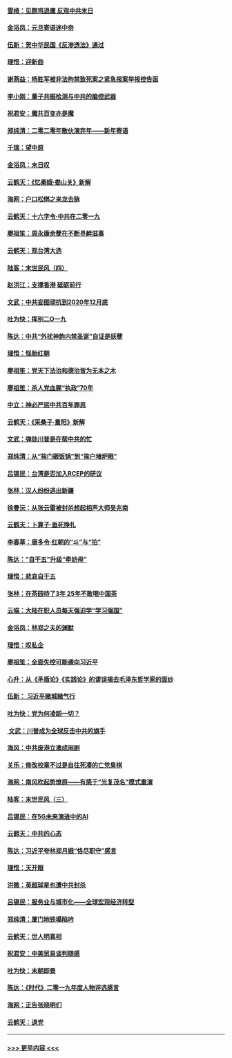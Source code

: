 #### [雪绮：见群鸡退鹰  反观中共末日](../pages/nsc993/n11762112.md?t=01021701) 
#### [金浴凤：元旦寄语迷中帝](../pages/nsc993/n11761788.md?t=01021701) 
#### [伍新：贺中华民国《反渗透法》通过](../pages/nsc993/n11761994.md?t=01021701) 
#### [理悟：迎新曲](../pages/nsc993/n11761152.md?t=01021701) 
#### [谢燕益：杨胜军被非法拘禁致死案之紧急报案举报控告函](../pages/nsc993/n11756134.md?t=01021701) 
#### [李小刚：量子共振检测与中共的脑控武器](../pages/nsc993/n11754518.md?t=01021701) 
#### [祝君安：魔共百变亦是魔](../pages/nsc993/n11754469.md?t=01021701) 
#### [郑纯清：二零二零年散伙演弃年——新年寄语](../pages/nsc993/n11754195.md?t=01021701) 
#### [千瑞：望中原](../pages/nsc993/n11754159.md?t=01021701) 
#### [金浴凤：末日叹](../pages/nsc993/n11752359.md?t=01021701) 
#### [云鹤天：《忆秦娥‧娄山关》新解](../pages/nsc993/n11752348.md?t=01021701) 
#### [海网：户口松绑之来龙去脉](../pages/nsc993/n11752328.md?t=01021701) 
#### [云鹤天：十六字令‧中共在二零一九](../pages/nsc993/n11752305.md?t=01021701) 
#### [廖祖笙：周永康余孽在不断寻衅滋事](../pages/nsc993/n11751013.md?t=01021701) 
#### [云鹤天：观台湾大选](../pages/nsc993/n11751007.md?t=01021701) 
#### [陆客：末世民风（四）](../pages/nsc993/n11749203.md?t=01021701) 
#### [赵洪江：支撑香港 砥砺前行](../pages/nsc993/n11748482.md?t=01021701) 
#### [文武：中共妄图顽抗到2020年12月底](../pages/nsc993/n11748446.md?t=01021701) 
#### [吐为快：挥别二O一九](../pages/nsc993/n11748411.md?t=01021701) 
#### [陈达：中共“外扰神韵内禁圣诞”自证是妖孽](../pages/nsc993/n11748226.md?t=01021701) 
#### [理悟：怪胎红朝](../pages/nsc993/n11748206.md?t=01021701) 
#### [廖祖笙：党天下法治和德治皆为无本之木](../pages/nsc993/n11748135.md?t=01021701) 
#### [廖祖笙：杀人党血腥“执政”70年](../pages/nsc993/n11745144.md?t=01021701) 
#### [中立：神必严惩中共百年罪恶](../pages/nsc993/n11744970.md?t=01021701) 
#### [云鹤天：《采桑子‧重阳》新解](../pages/nsc993/n11744948.md?t=01021701) 
#### [文武：弹劾川普是在帮中共的忙](../pages/nsc993/n11744758.md?t=01021701) 
#### [郑纯清：从“挨门砸饭锅”到“挨户堵炉眼”](../pages/nsc993/n11744745.md?t=01021701) 
#### [吕锡民：台湾是否加入RCEP的研议](../pages/nsc993/n11744701.md?t=01021701) 
#### [张林：汉人纷纷逃出新疆](../pages/nsc993/n11743530.md?t=01021701) 
#### [徐曼沅：从张云雷被封杀想起相声大师吴兆南](../pages/nsc993/n11741816.md?t=01021701) 
#### [云鹤天：卜算子‧垂死挣扎](../pages/nsc993/n11739956.md?t=01021701) 
#### [李春草：唐多令‧红朝的“斗”与“拍”](../pages/nsc993/n11739830.md?t=01021701) 
#### [陈达：“自干五”升级“牵妨母”](../pages/nsc993/n11739724.md?t=01021701) 
#### [理悟：悲哀自干五](../pages/nsc993/n11739547.md?t=01021701) 
#### [张林：在茶园待了3年 25年不敢喝中国茶](../pages/nsc993/n11739240.md?t=01021701) 
#### [云端：大陆在职人员每天强迫学“学习强国”](../pages/nsc993/n11738735.md?t=01021701) 
#### [金浴凤：林郑之夫的渊默](../pages/nsc993/n11737735.md?t=01021701) 
#### [理悟：叹私企](../pages/nsc993/n11737715.md?t=01021701) 
#### [廖祖笙：全面失控可能袭向习近平](../pages/nsc993/n11737704.md?t=01021701) 
#### [心升：从《矛盾论》《实践论》的谬误揭去毛泽东哲学家的面纱](../pages/nsc993/n11736962.md?t=01021701) 
#### [伍新： 习近平赌城赌气行](../pages/nsc993/n11736929.md?t=01021701) 
#### [吐为快：党为何凌蹈一切？](../pages/nsc993/n11736915.md?t=01021701) 
#### [ 文武：川普成为全球反击中共的旗手](../pages/nsc993/n11736882.md?t=01021701) 
#### [海风：中共废港立澳成闹剧](../pages/nsc993/n11735857.md?t=01021701) 
#### [关乐：修改校章不过是自往死凑的亡党臭棋](../pages/nsc993/n11735097.md?t=01021701) 
#### [海网：南风吹起势燎原——有感于“光复茂名”模式重演](../pages/nsc993/n11732308.md?t=01021701) 
#### [陆客：末世民风（三）](../pages/nsc993/n11732211.md?t=01021701) 
#### [吕锡民：在5G未来演进中的AI](../pages/nsc993/n11730010.md?t=01021701) 
#### [云鹤天：中共的心态](../pages/nsc993/n11729906.md?t=01021701) 
#### [陈达：习近平夸林郑月娥“恪尽职守”感言](../pages/nsc993/n11729881.md?t=01021701) 
#### [理悟：天开眼](../pages/nsc993/n11729699.md?t=01021701) 
#### [洪微：英超球星也遭中共封杀](../pages/nsc993/n11727243.md?t=01021701) 
#### [吕锡民：服务业与城市化——全球宏观经济转型](../pages/nsc993/n11725845.md?t=01021701) 
#### [郑纯清：厦门地铁塌陷吟](../pages/nsc993/n11725813.md?t=01021701) 
#### [云鹤天：世人明真相](../pages/nsc993/n11725621.md?t=01021701) 
#### [祝君安：中美贸易谈判随感](../pages/nsc993/n11725609.md?t=01021701) 
#### [吐为快：末朝即景](../pages/nsc993/n11723365.md?t=01021701) 
#### [陈达：《时代》二零一九年度人物评选感言](../pages/nsc993/n11723337.md?t=01021701) 
#### [海网：正告张晓明们](../pages/nsc993/n11723228.md?t=01021701) 
#### [云鹤天：退党](../pages/nsc993/n11723056.md?t=01021701) 

----
#### [ >>> 更早内容 <<< ](../indexes/nsc993-earlier.md)
